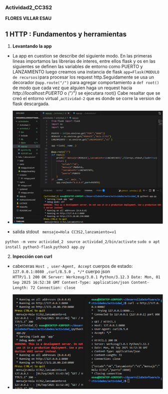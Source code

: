 ### Actividad2_CC3S2 
**FLORES VILLAR ESAU**
## 1 HTTP : Fundamentos y herramientas
 1. **Levantando la app** 
 - La app en cuestion se describe del siguiente modo. En las primeras lineas importamos las librerias de interes, entre ellos flask y os
en las siguientes se definen las variables de entorno como PUERTO y LANZAMIENTO
luego creamos una instancia de flask ``app=Flask(MODULO de recursos)``para procesar los request http.Seguidamente se usa un decorador 
``@app.route("/")`` para agregar comportamiento a ```def root()``` de modo que cada vez que  alguien haga un request hacia *http://localhost:PUERTO* o *("/")* se ejecutara root()
Cabe resaltar que se creó el entorno virtual ,`actividad-2` que es donde se corre la version de flask descargada.
- ![Levantando la app con variables de entorno 12-App](imagenes/1.png)

-  salida stdout ` mensaje=Hola CC3S2,lanzamiento=v1`

`python -m venv actividad_2`
` source actividad_2/bin/activate`
`sudo o apt install python3-flask`
`python3 app.py`

2. **Inpección con curl**
-  cabeceras `Host , user-Agent, Accept` cuerpos de estado:` 127.0.0.1:8080 ,curl/8.5.0 , */*`
    cuerpo json  
    ``HTTP/1.1 200 OK
    Server: Werkzeug/3.0.1 Python/3.12.3
    Date: Mon, 01 Sep 2025 16:52:38 GMT
    Content-Type: application/json
    Content-Length: 72
    Connection: close``

- ![Inpeccion Curl](imagenes/2.png)